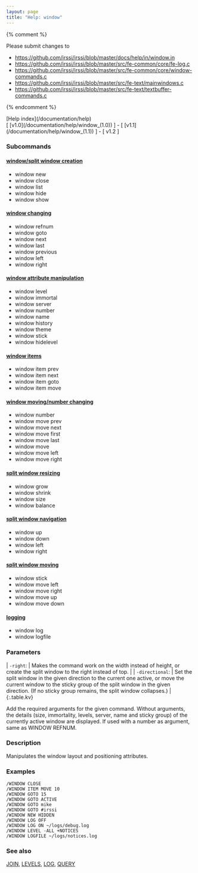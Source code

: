 ```yaml
---
layout: page
title: "Help: window"
---
```


{% comment %}

Please submit changes to
- https://github.com/irssi/irssi/blob/master/docs/help/in/window.in
- https://github.com/irssi/irssi/blob/master/src/fe-common/core/fe-log.c
- https://github.com/irssi/irssi/blob/master/src/fe-common/core/window-commands.c
- https://github.com/irssi/irssi/blob/master/src/fe-text/mainwindows.c
- https://github.com/irssi/irssi/blob/master/src/fe-text/textbuffer-commands.c


{% endcomment %}
<nav markdown="1">
[Help index](/documentation/help)
</nav>

<nav markdown="1">
[ [v1.0](/documentation/help/window_(1.0)) ] - [ [v1.1](/documentation/help/window_(1.1)) ] - [ v1.2 ]
</nav>

### Subcommands


#### [window/split window creation](/documentation/help/window_creation)

<div markdown="1" class="helpindex">

* window new 
* window close 
* window list 
* window hide 
* window show 

</div>

#### [window changing](/documentation/help/window_changing)

<div markdown="1" class="helpindex">

* window refnum 
* window goto 
* window next 
* window last 
* window previous 
* window left 
* window right 

</div>

#### [window attribute manipulation](/documentation/help/window_properties)

<div markdown="1" class="helpindex">

* window level 
* window immortal 
* window server 
* window number 
* window name 
* window history 
* window theme 
* window stick 
* window hidelevel 

</div>

#### [window items](/documentation/help/window_items)

<div markdown="1" class="helpindex">

* window item prev 
* window item next 
* window item goto 
* window item move 

</div>

#### [window moving/number changing](/documentation/help/window_moving)

<div markdown="1" class="helpindex">

* window number 
* window move prev 
* window move next 
* window move first 
* window move last 
* window move 
* window move left 
* window move right 

</div>

#### [split window resizing](/documentation/help/window_resizing)

<div markdown="1" class="helpindex">

* window grow 
* window shrink 
* window size 
* window balance 

</div>

#### [split window navigation](/documentation/help/window_navigation)

<div markdown="1" class="helpindex">

* window up 
* window down 
* window left 
* window right 

</div>

#### [split window moving](/documentation/help/window_split_moving)

<div markdown="1" class="helpindex">

* window stick 
* window move left 
* window move right 
* window move up 
* window move down 

</div>

#### [logging](/documentation/help/window_logging)

<div markdown="1" class="helpindex">

* window log 
* window logfile 

</div>



### Parameters ###



| `-right`: | Makes the command work on the width instead of height, or create the split window to the right instead of top. |
| `-directional`: | Set the split window in the given direction to the current one active, or move the current window to the sticky group of the split window in the given direction. (If no sticky group remains, the split window collapses.) |
{:.table.kv}

   Add the required arguments for the given command. Without arguments, the details (size, immortality, levels, server, name and sticky group) of the currently active window are displayed. If used with a number as argument, same as WINDOW REFNUM.

### Description ###

Manipulates the window layout and positioning attributes.

### Examples ###

    /WINDOW CLOSE
    /WINDOW ITEM MOVE 10
    /WINDOW GOTO 15
    /WINDOW GOTO ACTIVE
    /WINDOW GOTO mike
    /WINDOW GOTO #irssi
    /WINDOW NEW HIDDEN
    /WINDOW LOG OFF
    /WINDOW LOG ON ~/logs/debug.log
    /WINDOW LEVEL -ALL +NOTICES
    /WINDOW LOGFILE ~/logs/notices.log

### See also ###
[JOIN](/documentation/help/join), [LEVELS](/documentation/help/levels), [LOG](/documentation/help/log), [QUERY](/documentation/help/query)


